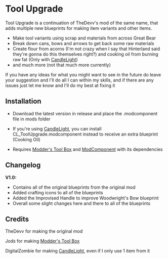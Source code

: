 # Tool Upgrade
Tool Upgrade is a continuation of TheDevv's mod of the same name, that adds multiple new blueprints for making item variants and other items. 

* Make tool variants using scrap and materials from across Great Bear
* Break down cans, bows and arrows to get back some raw materials
* Create flour from acorns (I'm not crazy when I say that Hinterland said they're gonna do this themselves right?) and cooking oil from burning raw fat (Only with [CandleLight](https://github.com/DigitalzombieTLD/Candlelight/releases))
* and much more (not that much more currently)

If you have any ideas for what you might want to see in the future do leave your suggestion and I'll do all I can within my skills, and if there are any issues just let me know and I'll do my best at fixing it

## Installation
* Download the latest version in release and place the .modcomponent file in mods folder
* If you're using [CandleLight](https://github.com/DigitalzombieTLD/Candlelight/), you can install CL_ToolUpgrade.modcomponent instead to receive an extra blueprint (Cooking Oil)

* Requires [Modder's Tool Box](https://github.com/Jods-Its/Modders-Gear-Toolbox/releases) and [ModComponent](https://github.com/dommrogers/ModComponent) with its dependencies

## Changelog

**V1.0:**

* Contains all of the original blueprints from the original mod
* Added crafting icons to all of the blueprints
* Added the Improvised Handle to improve Woodwright's Bow blueprint
* Overall some slight changes here and there to all of the blueprints

## Credits

TheDevv for making the original mod

Jods for making [Modder's Tool Box](https://github.com/Jods-Its/Modders-Gear-Toolbox/releases) 

DigitalZombie for making [CandleLight](https://github.com/DigitalzombieTLD/Candlelight/), even if I only use 1 item from it
